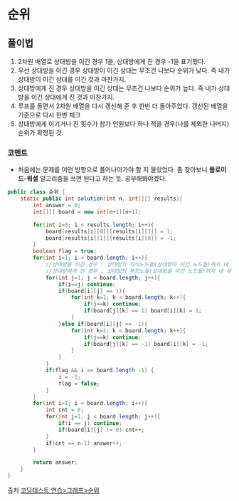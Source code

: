 # 순위

## 풀이법
1. 2차원 배열로 상대방을 이긴 경우 1을, 상대방에게 진 경우 -1을 표기했다.
2. 우선 상대방을 이긴 경우 상대방이 이긴 상대는 무조건 나보다 순위가 낮다. 즉 내가 상대방이 이긴 상대를 이긴 것과 마찬가지.
3. 상대방에게 진 경우 상대방을 이긴 상대는 무조건 나보다 순위가 높다. 즉 내가 상대방을 이긴 상대에게 진 것과 마찬가지.
4. 루프를 돌면서 2차원 배열을 다시 갱신해 준 후 한번 더 돌아주었다. 갱신된 배열을 기준으로 다시 한번 체크
5. 상대방에게 이기거나 진 횟수가 참가 인원보다 하나 적을 경우(나를 제외한 나머지) 순위가 확정된 것.

### 코멘트
- 처음에는 문제를 어떤 방향으로 풀어나아가야 할 지 몰랐었다. 좀 찾아보니 **플로이드-워셜** 알고리즘을 쓰면 된다고 하는 듯. 공부해봐야겠다.
```java
public class 순위 {
    static public int solution(int n, int[][] results){
        int answer = 0;
        int[][] board = new int[n+1][n+1];

        for(int i=0; i < results.length; i++){
            board[results[i][0]][results[i][1]] = 1;
            board[results[i][1]][results[i][0]] = -1;
        }
        boolean flag = true;
        for(int i=1; i < board.length; i++){
            //상대방을 이긴 경우 : 상대방의 자식노드들(상대방이 이긴 노드들)까지 내 자식들
            //상대방에게 진 경우 : 상대방의 부모노들(상대방을 이긴 노드들)까지 내 부모들
            for(int j=1; j < board.length; j++){
                if(i==j) continue;
                if(board[i][j] == 1){
                    for(int k=1; k < board.length; k++){
                        if(j==k) continue;
                        if(board[j][k] == 1) board[i][k] = 1;
                    }
                }else if(board[i][j] == -1){
                    for(int k=1; k < board.length; k++){
                        if(j==k) continue;
                        if(board[j][k] == -1) board[i][k] = -1;
                    }
                }
            }
            if(flag && i == board.length -1) {
                i = -1;
                flag = false;
            }
        }
        for(int i=1; i < board.length; i++){
            int cnt = 0;
            for(int j=1; j < board.length; j++){
                if(i == j) continue;
                if(board[i][j] != 0) cnt++;
            }
            if(cnt == n-1) answer++;
        }

        return answer;
    }
}


```

출처 [코딩테스트 연습>그래프>순위](https://programmers.co.kr/learn/courses/30/lessons/49191)